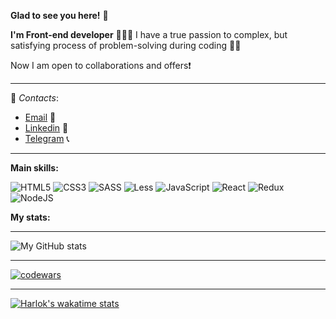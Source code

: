 **Glad to see you here!** 🙂

**I'm Front-end developer** 🙋🏻‍♀️
I have a true passion to complex, but satisfying process of problem-solving during coding 🙌🏻

Now I am open to collaborations and offers❗️

---

📲 _Contacts_:

- [Email](mailto:elizabeth.klymova.dev@gmail.com) 📩
- [Linkedin](https://www.linkedin.com/in/elibeth-klymova-frontend-dev/) 📌
- [Telegram](https://t.me/lizaklimovaaa) 📞

---

**Main skills:**

![HTML5](https://img.shields.io/badge/html5-%23E34F26.svg?style=for-the-badge&logo=html5&logoColor=white)
![CSS3](https://img.shields.io/badge/css3-%231572B6.svg?style=for-the-badge&logo=css3&logoColor=white)
![SASS](https://img.shields.io/badge/SASS-hotpink.svg?style=for-the-badge&logo=SASS&logoColor=white)
![Less](https://img.shields.io/badge/less-2B4C80?style=for-the-badge&logo=less&logoColor=white)
![JavaScript](https://img.shields.io/badge/javascript-%23323330.svg?style=for-the-badge&logo=javascript&logoColor=%23F7DF1E)
![React](https://img.shields.io/badge/react-%2320232a.svg?style=for-the-badge&logo=react&logoColor=%2361DAFB)
![Redux](https://img.shields.io/badge/redux-%23593d88.svg?style=for-the-badge&logo=redux&logoColor=white)
![NodeJS](https://img.shields.io/badge/node.js-6DA55F?style=for-the-badge&logo=node.js&logoColor=white)

**My stats:**

---

![My GitHub stats](https://github-readme-stats.vercel.app/api?username=lizaklimova&show_icons=true&theme=cobalt)

---

[![codewars](https://www.codewars.com/users/lizaklimovaaa/badges/large)](https://www.codewars.com/users/lizaklimovaaa)

---

[![Harlok's wakatime stats](https://github-readme-stats.vercel.app/api/wakatime?username=lizaklimovaaa)](https://github.com/anuraghazra/github-readme-stats)

